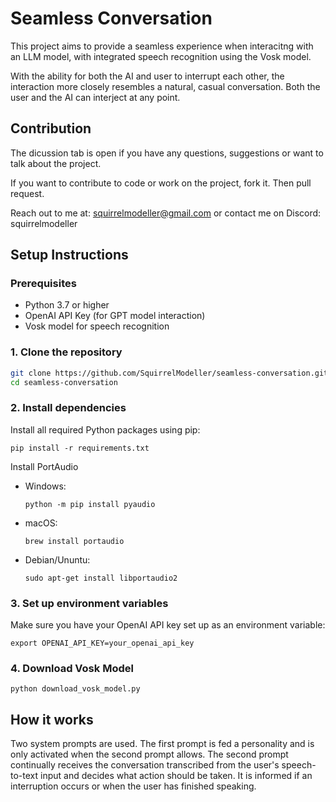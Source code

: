 # Seamless Conversation

This project aims to provide a seamless experience when interacitng with an LLM model, with integrated speech recognition using the Vosk model.

With the ability for both the AI and user to interrupt each other, the interaction more closely resembles a natural, casual conversation. Both the user and the AI can interject at any point.

## Contribution

The dicussion tab is open if you have any questions, suggestions or want to talk about the project.

If you want to contribute to code or work on the project, fork it. Then pull request.

Reach out to me at: squirrelmodeller@gmail.com or contact me on Discord: squirrelmodeller

## Setup Instructions

### Prerequisites

- Python 3.7 or higher
- OpenAI API Key (for GPT model interaction)
- Vosk model for speech recognition


### 1. Clone the repository

```bash
git clone https://github.com/SquirrelModeller/seamless-conversation.git
cd seamless-conversation
```

### 2. Install dependencies
Install all required Python packages using pip:
```
pip install -r requirements.txt
```

Install PortAudio

- Windows:
    ```
    python -m pip install pyaudio
    ```

- macOS:
    ```
    brew install portaudio
    ```

- Debian/Ununtu:
    ```
    sudo apt-get install libportaudio2
    ```

### 3. Set up environment variables

Make sure you have your OpenAI API key set up as an environment variable:
```
export OPENAI_API_KEY=your_openai_api_key
```

### 4. Download Vosk Model
```
python download_vosk_model.py
```


## How it works

Two system prompts are used. The first prompt is fed a personality and is only activated when the second prompt allows. The second prompt continually receives the conversation transcribed from the user's speech-to-text input and decides what action should be taken. It is informed if an interruption occurs or when the user has finished speaking.